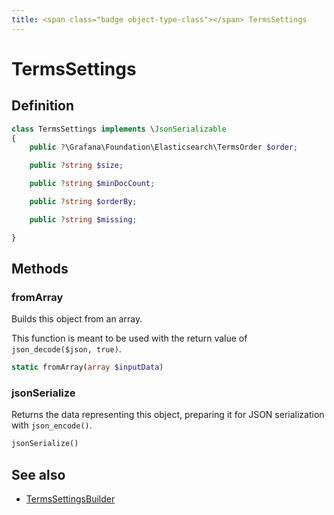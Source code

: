 ```yaml
---
title: <span class="badge object-type-class"></span> TermsSettings
---
```

# <span class="badge object-type-class"></span> TermsSettings

## Definition

```php
class TermsSettings implements \JsonSerializable
{
    public ?\Grafana\Foundation\Elasticsearch\TermsOrder $order;

    public ?string $size;

    public ?string $minDocCount;

    public ?string $orderBy;

    public ?string $missing;

}
```
## Methods

### <span class="badge object-method"></span> fromArray

Builds this object from an array.

This function is meant to be used with the return value of `json_decode($json, true)`.

```php
static fromArray(array $inputData)
```

### <span class="badge object-method"></span> jsonSerialize

Returns the data representing this object, preparing it for JSON serialization with `json_encode()`.

```php
jsonSerialize()
```

## See also

 * <span class="badge builder"></span> [TermsSettingsBuilder](./builder-TermsSettingsBuilder.md)
